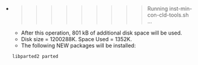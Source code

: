 * >>>>>>>>> Running inst-min-con-cld-tools.sh ...
  * After this operation, 801 kB of additional disk space will be used.
  * Disk size = 1200288K. Space Used = 1352K.
  * The following NEW packages will be installed:
  ```bash
  libparted2 parted
  ```
